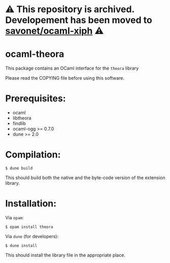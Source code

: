 # ⚠️ This repository is archived. Developement has been moved to [savonet/ocaml-xiph](https://github.com/savonet/ocaml-xiph) ⚠️

ocaml-theora
============

This package contains an OCaml interface for the `theora` library

Please read the COPYING file before using this software.

Prerequisites:
==============

- ocaml
- libtheora
- findlib
- ocaml-ogg >= 0.7.0
- dune >= 2.0

Compilation:
============

```
$ dune build
```

This should build both the native and the byte-code version of the
extension library.

Installation:
=============

Via `opam`:

```
$ opam install theora
```

Via `dune` (for developers):
```
$ dune install
```

This should install the library file in the appropriate place.
